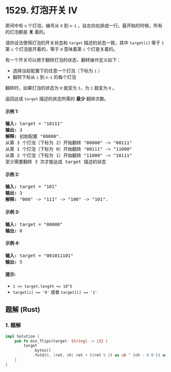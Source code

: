 # 1529. 灯泡开关 IV
房间中有 `n` 个灯泡，编号从 `0` 到 `n-1` ，自左向右排成一行。最开始的时候，所有的灯泡都是 **关** 着的。

请你设法使得灯泡的开关状态和 `target` 描述的状态一致，其中 `target[i]` 等于 `1` 第 `i` 个灯泡是开着的，等于 `0` 意味着第 `i` 个灯是关着的。

有一个开关可以用于翻转灯泡的状态，翻转操作定义如下：
* 选择当前配置下的任意一个灯泡（下标为 `i` ）
* 翻转下标从 `i` 到 `n-1` 的每个灯泡

翻转时，如果灯泡的状态为 `0` 就变为 `1`，为 `1` 就变为 `0` 。

返回达成 `target` 描述的状态所需的 **最少** 翻转次数。

#### 示例 1:
<pre>
<strong>输入:</strong> target = "10111"
<strong>输出:</strong> 3
<strong>解释:</strong> 初始配置 "00000".
从第 3 个灯泡（下标为 2）开始翻转 "00000" -> "00111"
从第 1 个灯泡（下标为 0）开始翻转 "00111" -> "11000"
从第 2 个灯泡（下标为 1）开始翻转 "11000" -> "10111"
至少需要翻转 3 次才能达成 target 描述的状态
</pre>

#### 示例 2:
<pre>
<strong>输入:</strong> target = "101"
<strong>输出:</strong> 3
<strong>解释:</strong> "000" -> "111" -> "100" -> "101".
</pre>

#### 示例 3:
<pre>
<strong>输入:</strong> target = "00000"
<strong>输出:</strong> 0
</pre>

#### 示例 4:
<pre>
<strong>输入:</strong> target = "001011101"
<strong>输出:</strong> 5
</pre>

#### 提示:
* `1 <= target.length <= 10^5`
* `target[i] == '0'` 或者 `target[i] == '1'`

## 题解 (Rust)

### 1. 题解
```Rust
impl Solution {
    pub fn min_flips(target: String) -> i32 {
        target
            .bytes()
            .fold(0, |ret, ch| ret + ((ret % 2) as u8 ^ (ch - b'0')) as i32)
    }
}
```
